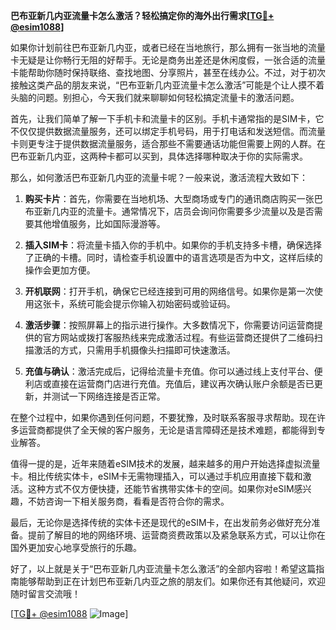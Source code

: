 **巴布亚新几内亚流量卡怎么激活？轻松搞定你的海外出行需求[[TG💪+ @esim1088](https://t.me/s/esim1088)]**

如果你计划前往巴布亚新几内亚，或者已经在当地旅行，那么拥有一张当地的流量卡无疑是让你畅行无阻的好帮手。无论是商务出差还是休闲度假，一张合适的流量卡能帮助你随时保持联络、查找地图、分享照片，甚至在线办公。不过，对于初次接触这类产品的朋友来说，“巴布亚新几内亚流量卡怎么激活”可能是个让人摸不着头脑的问题。别担心，今天我们就来聊聊如何轻松搞定流量卡的激活问题。

首先，让我们简单了解一下手机卡和流量卡的区别。手机卡通常指的是SIM卡，它不仅仅提供数据流量服务，还可以绑定手机号码，用于打电话和发送短信。而流量卡则更专注于提供数据流量服务，适合那些不需要通话功能但需要上网的人群。在巴布亚新几内亚，这两种卡都可以买到，具体选择哪种取决于你的实际需求。

那么，如何激活巴布亚新几内亚的流量卡呢？一般来说，激活流程大致如下：

1. **购买卡片**：首先，你需要在当地机场、大型商场或专门的通讯商店购买一张巴布亚新几内亚的流量卡。通常情况下，店员会询问你需要多少流量以及是否需要其他增值服务，比如国际漫游等。

2. **插入SIM卡**：将流量卡插入你的手机中。如果你的手机支持多卡槽，确保选择了正确的卡槽。同时，请检查手机设置中的语言选项是否为中文，这样后续的操作会更加方便。

3. **开机联网**：打开手机，确保它已经连接到可用的网络信号。如果你是第一次使用这张卡，系统可能会提示你输入初始密码或验证码。

4. **激活步骤**：按照屏幕上的指示进行操作。大多数情况下，你需要访问运营商提供的官方网站或拨打客服热线来完成激活过程。有些运营商还提供了二维码扫描激活的方式，只需用手机摄像头扫描即可快速激活。

5. **充值与确认**：激活完成后，记得给流量卡充值。你可以通过线上支付平台、便利店或直接在运营商门店进行充值。充值后，建议再次确认账户余额是否已更新，并测试一下网络连接是否正常。

在整个过程中，如果你遇到任何问题，不要犹豫，及时联系客服寻求帮助。现在许多运营商都提供了全天候的客户服务，无论是语言障碍还是技术难题，都能得到专业解答。

值得一提的是，近年来随着eSIM技术的发展，越来越多的用户开始选择虚拟流量卡。相比传统实体卡，eSIM卡无需物理插入，可以通过手机应用直接下载和激活。这种方式不仅方便快捷，还能节省携带实体卡的空间。如果你对eSIM感兴趣，不妨咨询一下相关服务商，看看是否符合你的需求。

最后，无论你是选择传统的实体卡还是现代的eSIM卡，在出发前务必做好充分准备。提前了解目的地的网络环境、运营商资费政策以及紧急联系方式，可以让你在国外更加安心地享受旅行的乐趣。

好了，以上就是关于“巴布亚新几内亚流量卡怎么激活”的全部内容啦！希望这篇指南能够帮助到正在计划巴布亚新几内亚之旅的朋友们。如果你还有其他疑问，欢迎随时留言交流哦！

[[TG💪+ @esim1088](https://t.me/s/esim1088) ![Image](https://i.postimg.cc/4NQfJmqS/Snipaste-2025-05-13-00-14-12.png)]